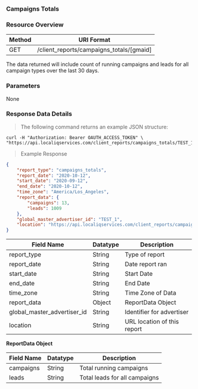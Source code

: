 ### **Campaigns Totals**
<a name="campaigns_totals"></a>

### Resource Overview&nbsp;&nbsp;

| Method | URI Format |
|---|---|
| GET | /client_reports/campaigns_totals/[gmaid] |

The data returned will include count of running campaigns and leads for all campaign types over the last 30 days.

### Parameters&nbsp;&nbsp;

None

### Response Data Details&nbsp;&nbsp;

> The following command returns an example JSON structure:

```
curl -H "Authorization: Bearer OAUTH_ACCESS_TOKEN" \
"https://api.localiqservices.com/client_reports/campaigns_totals/TEST_1"
```
> Example Response

```json
{
    "report_type": "campaigns_totals",
    "report_date": "2020-10-12",
    "start_date": "2020-09-12",
    "end_date": "2020-10-12",
    "time_zone": "America/Los_Angeles",
    "report_data": {
        "campaigns": 13,
        "leads": 1009
    },
    "global_master_advertiser_id": "TEST_1",
    "location": "https://api.localiqservices.com/client_reports/campaigns_totals/TEST_1"
}
```

| Field Name | Datatype | Description |
|---|---|---|
|report_type|String|Type of report|
|report_date|String|Date report ran|
|start_date|String|Start Date|
|end_date|String|End Date|
|time_zone|String|Time Zone of Data|
|report_data|Object|ReportData Object|
|global_master_advertiser_id|String|Identifier for advertiser|
|location|String |URL location of this report|

**ReportData Object**

| Field Name | Datatype | Description |
|---|---|---|
|campaigns|String|Total running campaigns|
|leads|String|Total leads for all campaigns|


